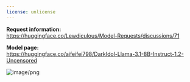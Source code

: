 ```yaml
---
license: unlicense
---
```



**Request information:** <br>
https://huggingface.co/Lewdiculous/Model-Requests/discussions/71


**Model page:** <br>
https://huggingface.co/aifeifei798/DarkIdol-Llama-3.1-8B-Instruct-1.2-Uncensored



![image/png](https://cdn-uploads.huggingface.co/production/uploads/65d4cf2693a0a3744a27536c/kTUtd9bagoY1Tra2gDCc5.png)

